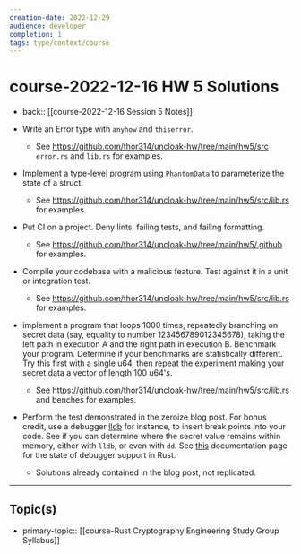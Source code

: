```yaml
---
creation-date: 2022-12-29
audience: developer
completion: 1
tags: type/context/course
---
```

# course-2022-12-16 HW 5 Solutions
- back:: [[course-2022-12-16 Session 5 Notes]]

- Write an Error type with `anyhow` and `thiserror`.
    - See https://github.com/thor314/uncloak-hw/tree/main/hw5/src `error.rs` and `lib.rs` for examples.
- Implement a type-level program using `PhantomData` to parameterize the state of a struct.
    - See https://github.com/thor314/uncloak-hw/tree/main/hw5/src/lib.rs for examples.
- Put CI on a project. Deny lints, failing tests, and failing formatting.
    - See https://github.com/thor314/uncloak-hw/tree/main/hw5/.github for examples.
- Compile your codebase with a malicious feature. Test against it in a unit or integration test.
    - See https://github.com/thor314/uncloak-hw/tree/main/hw5/src/lib.rs for examples.
- implement a program that loops 1000 times, repeatedly branching on secret data (say, equality to number 123456789012345678), taking the left path in execution A and the right path in execution B. Benchmark your program. Determine if your benchmarks are statistically different. Try this first with a single u64, then repeat the experiment making your secret data a vector of length 100 u64's.
    - See https://github.com/thor314/uncloak-hw/tree/main/hw5/src/lib.rs and benches for examples.
- Perform the test demonstrated in the zeroize blog post. For bonus credit, use a debugger [lldb](https://marketplace.visualstudio.com/items?itemName=vadimcn.vscode-lldb) for instance, to insert break points into your code. See if you can determine where the secret value remains within memory, either with `lldb`, or even with `dd`. See [this](https://rustc-dev-guide.rust-lang.org/debugging-support-in-rustc.html) documentation page for the state of debugger support in Rust.
    - Solutions already contained in the blog post, not replicated.

---
## Topic(s)
- primary-topic:: [[course-Rust Cryptography Engineering Study Group Syllabus]]